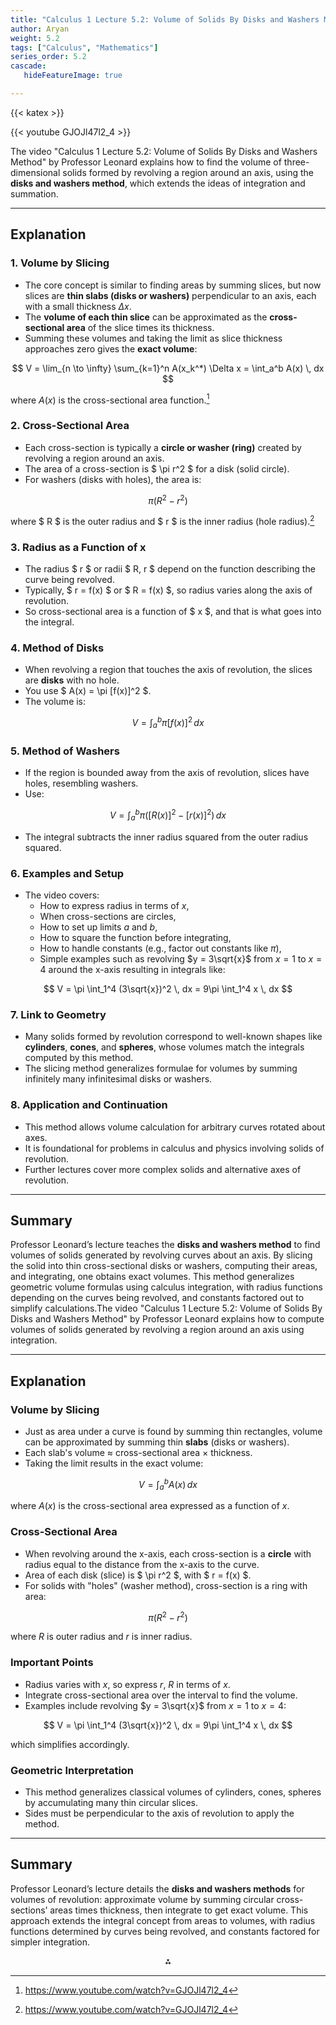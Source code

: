 ```yaml
---
title: "Calculus 1 Lecture 5.2: Volume of Solids By Disks and Washers Method"
author: Aryan
weight: 5.2
tags: ["Calculus", "Mathematics"]
series_order: 5.2
cascade:
   hideFeatureImage: true

---
```


{{< katex >}}

{{< youtube GJOJl47l2_4 >}}


The video "Calculus 1 Lecture 5.2: Volume of Solids By Disks and Washers Method" by Professor Leonard explains how to find the volume of three-dimensional solids formed by revolving a region around an axis, using the **disks and washers method**, which extends the ideas of integration and summation.

***

## Explanation

### 1. **Volume by Slicing**

- The core concept is similar to finding areas by summing slices, but now slices are **thin slabs (disks or washers)** perpendicular to an axis, each with a small thickness $\Delta x$.
- The **volume of each thin slice** can be approximated as the **cross-sectional area** of the slice times its thickness.
- Summing these volumes and taking the limit as slice thickness approaches zero gives the **exact volume**:

$$
V = \lim_{n \to \infty} \sum_{k=1}^n A(x_k^*) \Delta x = \int_a^b A(x) \, dx
$$

where $A(x)$ is the cross-sectional area function.[^1]


### 2. **Cross-Sectional Area**

- Each cross-section is typically a **circle or washer (ring)** created by revolving a region around an axis.
- The area of a cross-section is \$ \pi r^2 \$ for a disk (solid circle).
- For washers (disks with holes), the area is:

$$
\pi (R^2 - r^2)
$$

where \$ R \$ is the outer radius and \$ r \$ is the inner radius (hole radius).[^1]


### 3. **Radius as a Function of x**

- The radius \$ r \$ or radii \$ R, r \$ depend on the function describing the curve being revolved.
- Typically, \$ r = f(x) \$ or \$ R = f(x) \$, so radius varies along the axis of revolution.
- So cross-sectional area is a function of \$ x \$, and that is what goes into the integral.


### 4. **Method of Disks**

- When revolving a region that touches the axis of revolution, the slices are **disks** with no hole.
- You use \$ A(x) = \pi [f(x)]^2 \$.
- The volume is:

$$
V = \int_a^b \pi [f(x)]^2 \, dx
$$


### 5. **Method of Washers**

- If the region is bounded away from the axis of revolution, slices have holes, resembling washers.
- Use:

$$
V = \int_a^b \pi \left( [R(x)]^2 - [r(x)]^2 \right) \, dx
$$
- The integral subtracts the inner radius squared from the outer radius squared.


### 6. **Examples and Setup**

- The video covers:
    - How to express radius in terms of $x$,
    - When cross-sections are circles,
    - How to set up limits $a$ and $b$,
    - How to square the function before integrating,
    - How to handle constants (e.g., factor out constants like $\pi$),
    - Simple examples such as revolving $y = 3\sqrt{x}$ from $x=1$ to $x=4$ around the x-axis resulting in integrals like:

$$
V = \pi \int_1^4 (3\sqrt{x})^2 \, dx = 9\pi \int_1^4 x \, dx
$$


### 7. **Link to Geometry**

- Many solids formed by revolution correspond to well-known shapes like **cylinders**, **cones**, and **spheres**, whose volumes match the integrals computed by this method.
- The slicing method generalizes formulae for volumes by summing infinitely many infinitesimal disks or washers.


### 8. **Application and Continuation**

- This method allows volume calculation for arbitrary curves rotated about axes.
- It is foundational for problems in calculus and physics involving solids of revolution.
- Further lectures cover more complex solids and alternative axes of revolution.

***

## Summary

Professor Leonard’s lecture teaches the **disks and washers method** to find volumes of solids generated by revolving curves about an axis. By slicing the solid into thin cross-sectional disks or washers, computing their areas, and integrating, one obtains exact volumes. This method generalizes geometric volume formulas using calculus integration, with radius functions depending on the curves being revolved, and constants factored out to simplify calculations.The video "Calculus 1 Lecture 5.2: Volume of Solids By Disks and Washers Method" by Professor Leonard explains how to compute volumes of solids generated by revolving a region around an axis using integration.

***

## Explanation

### Volume by Slicing

- Just as area under a curve is found by summing thin rectangles, volume can be approximated by summing thin **slabs** (disks or washers).
- Each slab's volume ≈ cross-sectional area × thickness.
- Taking the limit results in the exact volume:

$$
V = \int_a^b A(x) \, dx
$$

where $A(x)$ is the cross-sectional area expressed as a function of $x$.


### Cross-Sectional Area

- When revolving around the x-axis, each cross-section is a **circle** with radius equal to the distance from the x-axis to the curve.
- Area of each disk (slice) is \$ \pi r^2 \$, with \$ r = f(x) \$.
- For solids with "holes" (washer method), cross-section is a ring with area:

$$
\pi(R^2 - r^2)
$$

where $R$ is outer radius and $r$ is inner radius.


### Important Points

- Radius varies with $x$, so express $r$, $R$ in terms of $x$.
- Integrate cross-sectional area over the interval to find the volume.
- Examples include revolving $y = 3\sqrt{x}$ from $x=1$ to $x=4$:

$$
V = \pi \int_1^4 (3\sqrt{x})^2 \, dx = 9\pi \int_1^4 x \, dx
$$

which simplifies accordingly.


### Geometric Interpretation

- This method generalizes classical volumes of cylinders, cones, spheres by accumulating many thin circular slices.
- Sides must be perpendicular to the axis of revolution to apply the method.

***

## Summary

Professor Leonard’s lecture details the **disks and washers methods** for volumes of revolution: approximate volume by summing circular cross-sections’ areas times thickness, then integrate to get exact volume. This approach extends the integral concept from areas to volumes, with radius functions determined by curves being revolved, and constants factored for simpler integration.

<div style="text-align: center">⁂</div>

[^1]: https://www.youtube.com/watch?v=GJOJl47l2_4

